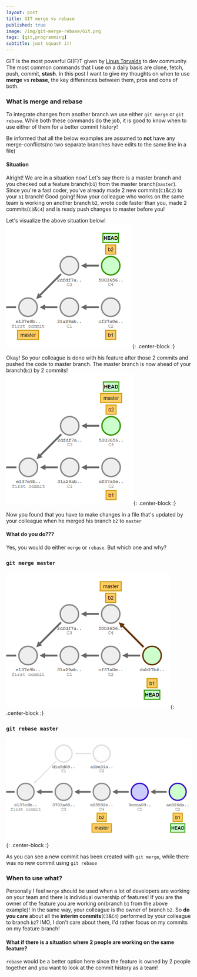 ```yaml
---
layout: post
title: GIT merge vs rebase
published: true
image: /img/git-merge-rebase/Git.png
tags: [git,programming]
subtitle: just squash it!
---
```

GIT is the most powerful GI(F)T given by [Linus Torvalds](https://en.wikipedia.org/wiki/Linus_Torvalds) to dev community. The most common commands that I use on a daily basis are clone, fetch, push, commit, **stash**. In this post I want to give my thoughts on when to use **merge** vs **rebase**, the key differences between them, pros and cons of both.

### What is merge and rebase

To integrate changes from another branch we use either `git merge` or `git rebase`. While both these commands do the job, it is good to know when to use either of them for a better commit history!

Be informed that all the below examples are assumed to **not** have any merge-conflicts(no two separate branches have edits to the same line in a file)

#### Situation

Alright! We are in a situation now! Let's say there is a master branch and you checked out a feature branch(`b1`) from the master branch(`master`). Since you're a fast coder, you've already made 2 new commits(`C1`&`C2`) to your `b1` branch! Good going!
Now your colleague who works on the same team is working on another branch `b2`, wrote code faster than you, made 2 commits(`C3`&`C4`) and is ready push changes to master before you!

Let's visualize the above situation below!
![1](/img/git-merge-rebase/git1.PNG){: .center-block :}

Okay! So your colleague is done with his feature after those 2 commits and pushed the code to master branch. The master branch is now ahead of your branch(`b1`) by 2 commits!
![2](/img/git-merge-rebase/git2.PNG){: .center-block :}

Now you found that you have to make changes in a file that's updated by your colleague when he merged his branch `b2` to `master`
#### What do you do???
Yes, you would do either `merge` or `rebase`. But which one and why?

### `git merge master`
![3](/img/git-merge-rebase/git3.PNG){: .center-block :}

### `git rebase master`
![4](/img/git-merge-rebase/git4.PNG){: .center-block :}

As you can see a new commit has been created with `git merge`, while there was no new commit using `git rebase`

### When to use what?

Personally I feel `merge` should be used when a lot of developers are working on your team and there is individual ownership of features! If you are the owner of the feature you are working on(branch `b1` from the above example)! In the same way, your colleague is the owner of branch `b2`. So **do you care** about all the **interim commits**(`C3`&`C4`) performed by your colleague to branch `b2`?
IMO, I don't care about them, I'd rather focus on my commits on my feature branch!

#### What if there is a situation where 2 people are working on the same feature? 

`rebase` would be a better option here since the feature is owned by 2 people together and you want to look at the commit history as a team!
